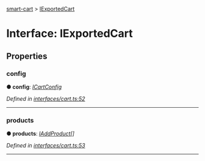 [smart-cart](../README.md) > [IExportedCart](../interfaces/iexportedcart.md)



# Interface: IExportedCart


## Properties
<a id="config"></a>

###  config

**●  config**:  *[ICartConfig](icartconfig.md)* 

*Defined in [interfaces/cart.ts:52](https://github.com/FlareMind/smart-cart/blob/a83b470/src/interfaces/cart.ts#L52)*





___

<a id="products"></a>

###  products

**●  products**:  *[IAddProduct](iaddproduct.md)[]* 

*Defined in [interfaces/cart.ts:53](https://github.com/FlareMind/smart-cart/blob/a83b470/src/interfaces/cart.ts#L53)*





___


